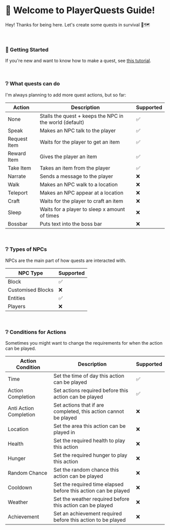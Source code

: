 # 📖 Welcome to PlayerQuests Guide!
Hey! Thanks for being here. Let's create some quests in survival 💖🗺️

<br>

### 📍 Getting Started
If you're new and want to know how to make a quest, see [this tutorial](tutorial/README.md).

<br>

### ❔ What quests can do
I'm always planning to add more quest actions, but so far:

| Action                                  | Description                                             | Supported |
| --------------------------------------- | ------------------------------------------------------- | --------- |
| None                                    | Stalls the quest + keeps the NPC in the world (default) | ✅        |
| Speak                                   | Makes an NPC talk to the player                         | ✅        |
| Request Item                            | Waits for the player to get an item                     | ✅        |
| Reward Item                             | Gives the player an item                                | ✅        |
| Take Item                               | Takes an item from the player                           | ✅        |
| Narrate                                 | Sends a message to the player                           | ❌         |
| Walk                                    | Makes an NPC walk to a location                         | ❌         |
| Teleport                                | Makes an NPC appear at a location                       | ❌         |
| Craft                                   | Waits for the player to craft an item                   | ❌         |
| Sleep                                   | Waits for a player to sleep x amount of times           | ❌         |
| Bossbar                                 | Puts text into the boss bar                             | ❌         |

<br>

### ❔ Types of NPCs
NPCs are the main part of how quests are interacted with.

| NPC Type                                              | Supported |
| ----------------------------------------------------- | --------- |
| Block                                                 | ✅        |
| Customised Blocks                                     | ❌         |
| Entities                                              | ✅        |
| Players                                               | ❌         |

<br>

### ❔ Conditions for Actions
Sometimes you might want to change the requirements for when the action can be played.

| Action Condition                        | Description                                                     | Supported  |
| --------------------------------------- | --------------------------------------------------------------- | ---------- |
| Time                                    | Set the time of day this action can be played                   | ✅         |
| Action Completion                       | Set actions required before this action can be played           | ✅         |
| Anti Action Completion                  | Set actions that if are completed, this action cannot be played | ❌          |
| Location                                | Set the area this action can be played in                       | ❌          |
| Health                                  | Set the required health to play this action                     | ❌          |
| Hunger                                  | Set the required hunger to play this action                     | ❌          |
| Random Chance                           | Set the random chance this action can be played                 | ❌          |
| Cooldown                                | Set the required time elapsed before this action can be played  | ❌          |
| Weather                                 | Set the weather required before this action can be played       | ❌          |
| Achievement                             | Set an achievement required before this action to be played     | ❌          |
